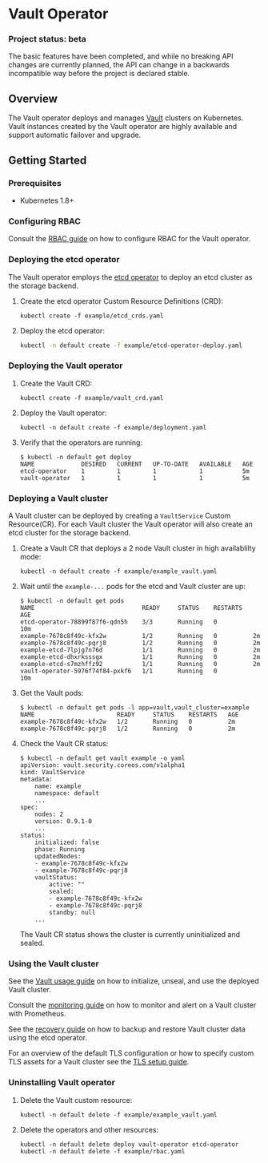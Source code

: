 # Vault Operator

### Project status: beta
The basic features have been completed, and while no breaking API changes are currently planned, the API can change in a backwards incompatible way before the project is declared stable.

## Overview
The Vault operator deploys and manages [Vault][vault] clusters on Kubernetes. Vault instances created by the Vault operator are highly available and support automatic failover and upgrade.


## Getting Started

### Prerequisites

- Kubernetes 1.8+

### Configuring RBAC

Consult the [RBAC guide](./doc/user/rbac.md) on how to configure RBAC for the Vault operator.


### Deploying the etcd operator

The Vault operator employs the [etcd operator][etcd-operator] to deploy an etcd cluster as the storage backend.

1. Create the etcd operator Custom Resource Definitions (CRD):

    ```
    kubectl create -f example/etcd_crds.yaml
    ``` 
2. Deploy the etcd operator:

    ```sh
    kubectl -n default create -f example/etcd-operator-deploy.yaml
    ```

### Deploying the Vault operator

1. Create the Vault CRD:

    ```
    kubectl create -f example/vault_crd.yaml
    ```

2. Deploy the Vault operator:

    ```
    kubectl -n default create -f example/deployment.yaml
    ```

3. Verify that the operators are running:    

      ```
      $ kubectl -n default get deploy
      NAME             DESIRED   CURRENT   UP-TO-DATE   AVAILABLE   AGE
      etcd-operator    1         1         1            1           5m
      vault-operator   1         1         1            1           5m
      ```


### Deploying a Vault cluster

A Vault cluster can be deployed by creating a `VaultService` Custom Resource(CR). For each Vault cluster the Vault operator will also create an etcd cluster for the storage backend.

1. Create a Vault CR that deploys a 2 node Vault cluster in high availablilty mode:

    ```
    kubectl -n default create -f example/example_vault.yaml
    ```

2. Wait until the `example-...` pods for the etcd and Vault cluster are up:

    ```
    $ kubectl -n default get pods
    NAME                              READY     STATUS    RESTARTS   AGE
    etcd-operator-78899f87f6-qdn5h    3/3       Running   0          10m
    example-7678c8f49c-kfx2w          1/2       Running   0          2m
    example-7678c8f49c-pqrj8          1/2       Running   0          2m
    example-etcd-7lpjg7n76d           1/1       Running   0          2m
    example-etcd-dhxrksssgx           1/1       Running   0          2m
    example-etcd-s7mzhffz92           1/1       Running   0          2m
    vault-operator-5976f74f84-pxkf6   1/1       Running   0          10m
    ```

3. Get the Vault pods:

    ```
    $ kubectl -n default get pods -l app=vault,vault_cluster=example
    NAME                       READY     STATUS    RESTARTS   AGE
    example-7678c8f49c-kfx2w   1/2       Running   0          2m
    example-7678c8f49c-pqrj8   1/2       Running   0          2m
    ```

4. Check the Vault CR status:

    ```
    $ kubectl -n default get vault example -o yaml
    apiVersion: vault.security.coreos.com/v1alpha1
    kind: VaultService
    metadata:
        name: example
        namespace: default
        ...
    spec:
        nodes: 2
        version: 0.9.1-0
        ...
    status:
        initialized: false
        phase: Running
        updatedNodes:
        - example-7678c8f49c-kfx2w
        - example-7678c8f49c-pqrj8
        vaultStatus:
            active: ""
            sealed:
            - example-7678c8f49c-kfx2w
            - example-7678c8f49c-pqrj8
            standby: null
        ...
    ```

    The Vault CR status shows the cluster is currently uninitialized and sealed.

### Using the Vault cluster

See the [Vault usage guide](./doc/user/vault.md) on how to initialize, unseal, and use the deployed Vault cluster.

Consult the [monitoring guide](./doc/user/monitoring.md) on how to monitor and alert on a Vault cluster with Prometheus.

See the [recovery guide](./doc/user/recovery.md) on how to backup and restore Vault cluster data using the etcd operator.

For an overview of the default TLS configuration or how to specify custom TLS assets for a Vault cluster see the [TLS setup guide](doc/user/tls_setup.md).

### Uninstalling Vault operator

1. Delete the Vault custom resource:

    ```
    kubectl -n default delete -f example/example_vault.yaml
    ```

2. Delete the operators and other resources:

    ```
    kubectl -n default delete deploy vault-operator etcd-operator
    kubectl -n default delete -f example/rbac.yaml
    ```

[vault]: https://www.vaultproject.io/
[etcd-operator]: https://github.com/coreos/etcd-operator/
